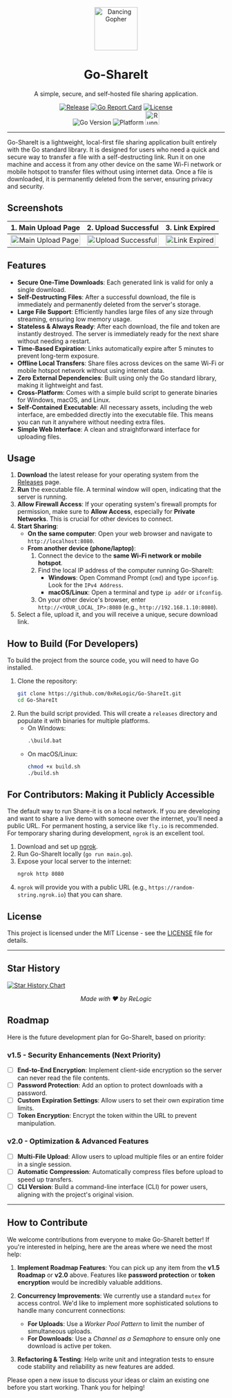 <div align="center">
  <img src="https://raw.githubusercontent.com/ashleymcnamara/gophers/master/dancing_gopher.gif" width="100" alt="Dancing Gopher"/>
  <h1>Go-ShareIt</h1>
  <p>A simple, secure, and self-hosted file sharing application.</p>

  <a href="https://github.com/0xReLogic/Go-ShareIt/releases"><img src="https://img.shields.io/github/release/0xReLogic/Go-ShareIt.svg?style=for-the-badge&logo=github" alt="Release"></a>
  <a href="https://goreportcard.com/report/github.com/0xReLogic/Go-ShareIt"><img src="https://goreportcard.com/badge/github.com/0xReLogic/Go-ShareIt?style=for-the-badge" alt="Go Report Card"></a>
  <a href="https://github.com/0xReLogic/Go-ShareIt/blob/main/LICENSE"><img src="https://img.shields.io/github/license/0xReLogic/Go-ShareIt?style=for-the-badge" alt="License"></a>
  <br/>
  <img src="https://img.shields.io/badge/Go-1.22+-00ADD8?style=for-the-badge&logo=go" alt="Go Version">
  <img src="https://img.shields.io/badge/Platform-Windows%20%7C%20macOS%20%7C%20Linux-blue?style=for-the-badge&logo=windows" alt="Platform">
  <img src="https://raw.githubusercontent.com/MartinHeinz/MartinHeinz/master/images/gopher.gif" height="32" alt="Running Gopher">
</div>

---

Go-ShareIt is a lightweight, local-first file sharing application built entirely with the Go standard library. It is designed for users who need a quick and secure way to transfer a file with a self-destructing link. Run it on one machine and access it from any other device on the same Wi-Fi network or mobile hotspot to transfer files without using internet data. Once a file is downloaded, it is permanently deleted from the server, ensuring privacy and security.

## Screenshots

| 1. Main Upload Page | 2. Upload Successful | 3. Link Expired |
| :---: | :---: | :---: |
| <img src="https://i.imgur.com/q3t3Nob.png" alt="Main Upload Page" width="100%"> | <img src="https://i.imgur.com/ZPQi7XX.png" alt="Upload Successful" width="100%"> | <img src="https://i.imgur.com/rko7BYF.png" alt="Link Expired" width="100%"> |

## Features

- **Secure One-Time Downloads**: Each generated link is valid for only a single download. 
- **Self-Destructing Files**: After a successful download, the file is immediately and permanently deleted from the server's storage.
- **Large File Support**: Efficiently handles large files of any size through streaming, ensuring low memory usage.
- **Stateless & Always Ready**: After each download, the file and token are instantly destroyed. The server is immediately ready for the next share without needing a restart.
- **Time-Based Expiration**: Links automatically expire after 5 minutes to prevent long-term exposure.
- **Offline Local Transfers**: Share files across devices on the same Wi-Fi or mobile hotspot network without using internet data.
- **Zero External Dependencies**: Built using only the Go standard library, making it lightweight and fast.
- **Cross-Platform**: Comes with a simple build script to generate binaries for Windows, macOS, and Linux.
- **Self-Contained Executable**: All necessary assets, including the web interface, are embedded directly into the executable file. This means you can run it anywhere without needing extra files.
- **Simple Web Interface**: A clean and straightforward interface for uploading files.

## Usage

1.  **Download** the latest release for your operating system from the [Releases](https://github.com/0xReLogic/Go-ShareIt/releases) page.
2.  **Run** the executable file. A terminal window will open, indicating that the server is running.
3.  **Allow Firewall Access**: If your operating system's firewall prompts for permission, make sure to **Allow Access**, especially for **Private Networks**. This is crucial for other devices to connect.
4.  **Start Sharing**:
    -   **On the same computer**: Open your web browser and navigate to `http://localhost:8080`.
    -   **From another device (phone/laptop)**:
        1.  Connect the device to the **same Wi-Fi network or mobile hotspot**.
        2.  Find the local IP address of the computer running Go-ShareIt:
            -   **Windows**: Open Command Prompt (`cmd`) and type `ipconfig`. Look for the `IPv4 Address`.
            -   **macOS/Linux**: Open a terminal and type `ip addr` or `ifconfig`.
        3.  On your other device's browser, enter `http://<YOUR_LOCAL_IP>:8080` (e.g., `http://192.168.1.10:8080`).
5.  Select a file, upload it, and you will receive a unique, secure download link.

## How to Build (For Developers)

To build the project from the source code, you will need to have Go installed. 

1.  Clone the repository:
    ```sh
    git clone https://github.com/0xReLogic/Go-ShareIt.git
    cd Go-ShareIt
    ```
2.  Run the build script provided. This will create a `releases` directory and populate it with binaries for multiple platforms.
    - On Windows:
      ```cmd
      .\build.bat
      ```
    - On macOS/Linux:
      ```sh
      chmod +x build.sh
      ./build.sh
      ```

## For Contributors: Making it Publicly Accessible

The default way to run Share-it is on a local network. If you are developing and want to share a live demo with someone over the internet, you'll need a public URL. For permanent hosting, a service like `fly.io` is recommended. For temporary sharing during development, `ngrok` is an excellent tool.

1.  Download and set up [ngrok](https://ngrok.com/).
2.  Run Go-ShareIt locally (`go run main.go`).
3.  Expose your local server to the internet:
    ```sh
    ngrok http 8080
    ```
4.  `ngrok` will provide you with a public URL (e.g., `https://random-string.ngrok.io`) that you can share.

## License

This project is licensed under the MIT License - see the [LICENSE](LICENSE) file for details.

---

## Star History

[![Star History Chart](https://api.star-history.com/svg?repos=0xReLogic/Go-ShareIt&type=Date)](https://www.star-history.com/#0xReLogic/Go-ShareIt&Date)

<div align="center">
  <i>Made with ❤️ by ReLogic</i>
</div>

## Roadmap

Here is the future development plan for Go-ShareIt, based on priority:

### v1.5 - Security Enhancements (Next Priority)
- [ ] **End-to-End Encryption**: Implement client-side encryption so the server can never read the file contents.
- [ ] **Password Protection**: Add an option to protect downloads with a password.
- [ ] **Custom Expiration Settings**: Allow users to set their own expiration time limits.
- [ ] **Token Encryption**: Encrypt the token within the URL to prevent manipulation.

### v2.0 - Optimization & Advanced Features
- [ ] **Multi-File Upload**: Allow users to upload multiple files or an entire folder in a single session.
- [ ] **Automatic Compression**: Automatically compress files before upload to speed up transfers.
- [ ] **CLI Version**: Build a command-line interface (CLI) for power users, aligning with the project's original vision.

---

## How to Contribute

We welcome contributions from everyone to make Go-ShareIt better! If you're interested in helping, here are the areas where we need the most help:

1.  **Implement Roadmap Features**: You can pick up any item from the **v1.5 Roadmap** or **v2.0** above. Features like **password protection** or **token encryption** would be incredibly valuable additions.

2.  **Concurrency Improvements**: We currently use a standard `mutex` for access control. We'd like to implement more sophisticated solutions to handle many concurrent connections:
    -   **For Uploads**: Use a *Worker Pool Pattern* to limit the number of simultaneous uploads.
    -   **For Downloads**: Use a *Channel as a Semaphore* to ensure only one download is active per token.

3.  **Refactoring & Testing**: Help write unit and integration tests to ensure code stability and reliability as new features are added.

Please open a new issue to discuss your ideas or claim an existing one before you start working. Thank you for helping!

